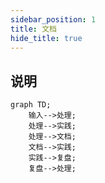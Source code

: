 ```yaml
---
sidebar_position: 1
title: 文档
hide_title: true
---
```


## 说明

```mermaid
graph TD;
    输入-->处理;
    处理-->实践;
    处理-->文档;
    文档-->实践;
    实践-->复盘;
    复盘-->处理;
```
